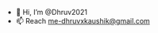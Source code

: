 - 👋 Hi, I’m @Dhruv2021
- 📫 Reach me-dhruvxkaushik@gmail.com
<!---
Dhruv2021/Dhruv2021 is a ✨ special ✨ repository because its `README.md` (this file) appears on your GitHub profile.
You can click the Preview link to take a look at your changes.
--->
